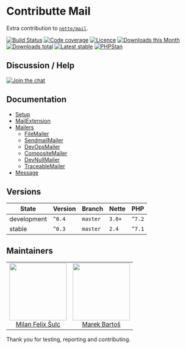 # Contributte Mail

Extra contribution to [`nette/mail`](https://github.com/nette/mail).

[![Build Status](https://img.shields.io/travis/contributte/mail.svg?style=flat-square)](https://travis-ci.org/contributte/mail)
[![Code coverage](https://img.shields.io/coveralls/contributte/mail.svg?style=flat-square)](https://coveralls.io/r/contributte/mail)
[![Licence](https://img.shields.io/packagist/l/contributte/mail.svg?style=flat-square)](https://packagist.org/packages/contributte/mail)
[![Downloads this Month](https://img.shields.io/packagist/dm/contributte/mail.svg?style=flat-square)](https://packagist.org/packages/contributte/mail)
[![Downloads total](https://img.shields.io/packagist/dt/contributte/mail.svg?style=flat-square)](https://packagist.org/packages/contributte/mail)
[![Latest stable](https://img.shields.io/packagist/v/contributte/mail.svg?style=flat-square)](https://packagist.org/packages/contributte/mail)
[![PHPStan](https://img.shields.io/badge/PHPStan-enabled-brightgreen.svg?style=flat-square)](https://github.com/phpstan/phpstan)

## Discussion / Help

[![Join the chat](https://img.shields.io/gitter/room/contributte/contributte.svg?style=flat-square)](http://bit.ly/ctteg)

## Documentation

- [Setup](.docs/README.md#setup)
- [MailExtension](.docs/README.md#mailextension)
- [Mailers](.docs/README.md#mailers)
    - [FileMailer](.docs/README.md#filemailer)
    - [SendmailMailer](.docs/README.md#sendmailmailer)
    - [DevOpsMailer](.docs/README.md#devopsmailer)
    - [CompositeMailer](.docs/README.md#compositemailer)
    - [DevNullMailer](.docs/README.md#devnullmailer)
    - [TraceableMailer](.docs/README.md#traceablemailer)
- [Message](.docs/README.md#message)

## Versions

| State       | Version     | Branch   | Nette  | PHP    |
|-------------|-------------|----------|--------|--------|
| development | `^0.4`      | `master` | `3.0+` | `^7.2` |
| stable      | `^0.3`      | `master` | `2.4`  | `^7.1` |

## Maintainers

<table>
  <tbody>
    <tr>
      <td align="center">
        <a href="https://github.com/f3l1x">
            <img width="150" height="150" src="https://avatars2.githubusercontent.com/u/538058?v=3&s=150">
        </a>
        </br>
        <a href="https://github.com/f3l1x">Milan Felix Šulc</a>
      </td>
      <td align="center">
        <a href="https://github.com/mabar">
            <img width="150" height="150" src="https://avatars0.githubusercontent.com/u/20974277?s=150&v=4">
        </a>
        </br>
        <a href="https://github.com/mabar">Marek Bartoš</a>
      </td>
    </tr>
  </tbody>
</table>

Thank you for testing, reporting and contributing.
